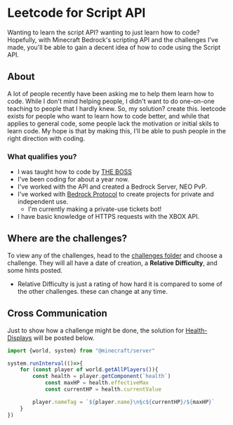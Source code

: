 # Leetcode for Script API

Wanting to learn the script API? wanting to just learn how to code? 
Hopefully, with Minecraft Bedrock's scripting API and the challenges 
I've made, you'll be able to gain a decent idea of how to code using 
the Script API.

## About

A lot of people recently have been asking me to help them learn how to code. While I don't mind helping people, I didn't want to do one-on-one teaching to people that I hardly knew.
So, my solution? create this. leetcode exists for people who want to learn how to code better, and while that applies to general code, some people lack the motivation or initial skils to learn code. My hope is that by making this, I'll be able to push people in the right direction with coding.

### What qualifies you?

- I was taught how to code by [THE BOSS](https://github.com/THEBOSS9345)
- I've been coding for about a year now.
- I've worked with the API and created a Bedrock Server, NEO PvP.
- I've worked with [Bedrock Protocol](https://github.com/PrismarineJS/bedrock-protocol) to create projects for private and independent use.
  - I'm currently making a private-use tickets bot!
- I have basic knowledge of HTTPS requests with the XBOX API. 

## Where are the challenges?

To view any of the challenges, head to the [challenges folder](https://github.com/Remanxnce/Leetcode-For-Script-API/tree/main/Challenges) and choose a challenge. They will all have a date of creation, a __Relative Difficulty__, and some hints posted.
 - Relative Difficulty is just a rating of how hard it is compared to some of the other challenges. these can change at any time.

## Cross Communication

Just to show how a challenge might be done, the solution for [Health-Displays](https://github.com/Remanxnce/Leetcode-For-Script-API/blob/main/Challenges/cross-communication.md) will be posted below.

```js
import {world, system} from "@minecraft/server"

system.runInterval(()=>{
    for (const player of world.getAllPlayers()){
        const health = player.getComponent(`health`)
            const maxHP = health.effectiveMax
            const currentHP = health.currentValue

        player.nameTag = `${player.name}\n§c${currentHP}/${maxHP}`
    }
})

```